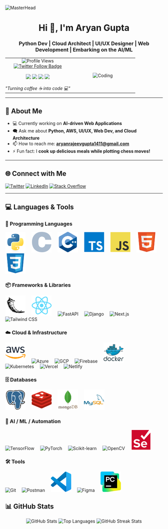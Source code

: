 <!-- Header Section -->
![MasterHead](https://user-images.githubusercontent.com/74038190/225813708-98b745f2-7d22-48cf-9150-083f1b00d6c9.gif)

<!-- Introduction Section -->
<h1 align="center">Hi 👋, I'm Aryan Gupta</h1>
<h3 align="center">Python Dev | Cloud Architect | UI/UX Designer | Web Development | Embarking on the AI/ML </h3>

<!-- Profile Stats & GIF Using Table for Alignment -->
<table width="100%" cellpadding="0" cellspacing="0" border="0" style="border: none; border-collapse: collapse;">
  <tr>
    <td align="center" width="50%" style="border: none; padding: 0;">
      <img src="https://komarev.com/ghpvc/?username=aryangupta1411&label=Profile%20views&color=0e75b6&style=flat" alt="Profile Views" />
      <br />
      <a href="https://twitter.com/aryangupta1411" target="_blank">
        <img src="https://img.shields.io/twitter/follow/aryangupta1411?logo=twitter&style=for-the-badge" alt="Twitter Follow Badge" />
      </a>
      <br /><br />
      <img src="https://img.shields.io/badge/Code-Python-informational?style=for-the-badge&logo=python&logoColor=white&color=blue" />
      <img src="https://img.shields.io/badge/Cloud-AWS-orange?style=for-the-badge&logo=amazonaws&logoColor=white" />
      <img src="https://img.shields.io/badge/Framework-Django-green?style=for-the-badge&logo=django&logoColor=white" />
      <img src="https://img.shields.io/badge/Design-Figma-red?style=for-the-badge&logo=figma&logoColor=white" />
      <br /><br />
      <i>"Turning coffee ☕ into code 💻"</i>
    </td>
    <td align="center" width="50%" style="border: none; padding: 0;">
      <img src="https://i.pinimg.com/originals/eb/50/87/eb50875a68b04b0480fa929af2c7547c.gif" alt="Coding" width="350" height="220">
    </td>
  </tr>
</table>

---
<!-- About me section -->
## 🚀 About Me

- 💻 Currently working on **AI-driven Web Applications**
- 🗨️ Ask me about **Python, AWS, UI/UX, Web Dev, and Cloud Architecture**
- 📫 How to reach me: **aryanrajeevgupta1411@gmail.com**
- ⚡ Fun fact: I **cook up delicious meals while plotting chess moves!**

---
<!-- Social Links section -->
## 🌐 Connect with Me

<p align="left">
  <a href="https://twitter.com/aryangupta1411" target="_blank"><img align="center" src="https://raw.githubusercontent.com/rahuldkjain/github-profile-readme-generator/master/src/images/icons/Social/twitter.svg" alt="Twitter" height="50" width="60" /></a>
  <a href="https://linkedin.com/in/aryangupta1411" target="_blank"><img align="center" src="https://raw.githubusercontent.com/rahuldkjain/github-profile-readme-generator/master/src/images/icons/Social/linked-in-alt.svg" alt="LinkedIn" height="50" width="60" /></a>
  <a href="https://stackoverflow.com/users/14592180" target="_blank"><img align="center" src="https://raw.githubusercontent.com/rahuldkjain/github-profile-readme-generator/master/src/images/icons/Social/stack-overflow.svg" alt="Stack Overflow" height="50" width="60" /></a>
</p>

---
<!-- Skils section -->
## 💻 Languages & Tools

<div align="left">

### 🚀 Programming Languages
<p>
  <img src="https://raw.githubusercontent.com/devicons/devicon/master/icons/python/python-original.svg" alt="Python" width="65" height="65" style="margin-right:15px;"/>
  <img src="https://raw.githubusercontent.com/devicons/devicon/master/icons/c/c-original.svg" alt="C" width="65" height="65" style="margin-right:15px;"/>
  <img src="https://raw.githubusercontent.com/devicons/devicon/master/icons/cplusplus/cplusplus-original.svg" alt="C++" width="65" height="65" style="margin-right:15px;"/>
  <img src="https://raw.githubusercontent.com/devicons/devicon/master/icons/typescript/typescript-original.svg" alt="TypeScript" width="65" height="65" style="margin-right:15px;"/>
  <img src="https://raw.githubusercontent.com/devicons/devicon/master/icons/javascript/javascript-original.svg" alt="JavaScript" width="65" height="65" style="margin-right:15px;"/>
  <img src="https://raw.githubusercontent.com/devicons/devicon/master/icons/html5/html5-original.svg" alt="HTML" width="65" height="65" style="margin-right:15px;"/>
  <img src="https://raw.githubusercontent.com/devicons/devicon/master/icons/css3/css3-original.svg" alt="CSS" width="65" height="65" style="margin-right:15px;"/>
</p>

### 📦 Frameworks & Libraries
<p>
  <img src="https://raw.githubusercontent.com/devicons/devicon/master/icons/flask/flask-original.svg" alt="Flask" width="65" height="65" style="margin-right:15px;"/>
  <img src="https://raw.githubusercontent.com/devicons/devicon/master/icons/react/react-original.svg" alt="React" width="65" height="65" style="margin-right:15px;"/>
  <img src="https://cdn.worldvectorlogo.com/logos/fastapi.svg" alt="FastAPI" width="65" height="65" style="margin-right:15px;"/>
  <img src="https://cdn.worldvectorlogo.com/logos/django.svg" alt="Django" width="65" height="65" style="margin-right:15px;"/>
  <img src="https://cdn.worldvectorlogo.com/logos/nextjs-2.svg" alt="Next.js" width="65" height="65" style="margin-right:15px;"/>
  <img src="https://www.vectorlogo.zone/logos/tailwindcss/tailwindcss-icon.svg" alt="Tailwind CSS" width="65" height="65" style="margin-right:15px;"/>
</p>

### ☁️ Cloud & Infrastructure
<p>
  <img src="https://raw.githubusercontent.com/devicons/devicon/master/icons/amazonwebservices/amazonwebservices-original-wordmark.svg" alt="AWS" width="65" height="65" style="margin-right:15px;"/>
  <img src="https://www.vectorlogo.zone/logos/microsoft_azure/microsoft_azure-icon.svg" alt="Azure" width="65" height="65" style="margin-right:15px;"/>
  <img src="https://www.vectorlogo.zone/logos/google_cloud/google_cloud-icon.svg" alt="GCP" width="65" height="65" style="margin-right:15px;"/>
  <img src="https://www.vectorlogo.zone/logos/firebase/firebase-icon.svg" alt="Firebase" width="65" height="65" style="margin-right:15px;"/>
  <img src="https://raw.githubusercontent.com/devicons/devicon/master/icons/docker/docker-original-wordmark.svg" alt="Docker" width="65" height="65" style="margin-right:15px;"/>
  <img src="https://www.vectorlogo.zone/logos/kubernetes/kubernetes-icon.svg" alt="Kubernetes" width="65" height="65" style="margin-right:15px;"/>
  <img src="https://www.vectorlogo.zone/logos/vercel/vercel-icon.svg" alt="Vercel" width="65" height="65" style="margin-right:15px;"/>
  <img src="https://www.vectorlogo.zone/logos/netlify/netlify-icon.svg" alt="Netlify" width="65" height="65" style="margin-right:15px;"/>
</p>

### 🗄️ Databases
<p>
  <img src="https://raw.githubusercontent.com/devicons/devicon/master/icons/postgresql/postgresql-original.svg" alt="PostgreSQL" width="65" height="65" style="margin-right:15px;"/>
  <img src="https://raw.githubusercontent.com/devicons/devicon/master/icons/redis/redis-original.svg" alt="Redis" width="65" height="65" style="margin-right:15px;"/>
  <img src="https://raw.githubusercontent.com/devicons/devicon/master/icons/mongodb/mongodb-original-wordmark.svg" alt="MongoDB" width="65" height="65" style="margin-right:15px;"/>
  <img src="https://raw.githubusercontent.com/devicons/devicon/master/icons/mysql/mysql-original-wordmark.svg" alt="MySQL" width="65" height="65" style="margin-right:15px;"/>
</p>

### 🧠 AI / ML / Automation
<p>
  <img src="https://www.vectorlogo.zone/logos/tensorflow/tensorflow-icon.svg" alt="TensorFlow" width="65" height="65" style="margin-right:15px;"/>
  <img src="https://www.vectorlogo.zone/logos/pytorch/pytorch-icon.svg" alt="PyTorch" width="65" height="65" style="margin-right:15px;"/>
  <img src="https://upload.wikimedia.org/wikipedia/commons/0/05/Scikit_learn_logo_small.svg" alt="Scikit-learn" width="65" height="65" style="margin-right:15px;"/>
  <img src="https://upload.wikimedia.org/wikipedia/commons/3/32/OpenCV_Logo_with_text_svg_version.svg" alt="OpenCV" width="65" height="65" style="margin-right:15px;"/>
  <img src="https://raw.githubusercontent.com/devicons/devicon/master/icons/selenium/selenium-original.svg" alt="Selenium" width="65" height="65" style="margin-right:15px;"/>
</p>

### 🛠️ Tools
<p>
  <img src="https://www.vectorlogo.zone/logos/git-scm/git-scm-icon.svg" alt="Git" width="65" height="65" style="margin-right:15px;"/>
  <img src="https://www.vectorlogo.zone/logos/getpostman/getpostman-icon.svg" alt="Postman" width="65" height="65" style="margin-right:15px;"/>
  <img src="https://raw.githubusercontent.com/devicons/devicon/master/icons/vscode/vscode-original.svg" alt="VS Code" width="65" height="65" style="margin-right:15px;"/>
  <img src="https://www.vectorlogo.zone/logos/figma/figma-icon.svg" alt="Figma" width="65" height="65" style="margin-right:15px;"/>
  <img src="https://raw.githubusercontent.com/devicons/devicon/master/icons/pycharm/pycharm-original.svg" alt="PyCharm" width="65" height="65" style="margin-right:15px;"/>
</p>

</div>


## 📊 GitHub Stats

<div align="center">

<img src="https://github-readme-stats.vercel.app/api?username=aryangupta1411&show_icons=true&locale=en&theme=dark" alt="GitHub Stats" height="170"/>
<img src="https://github-readme-stats.vercel.app/api/top-langs?username=aryangupta1411&show_icons=true&locale=en&layout=compact&theme=dark" alt="Top Languages" height="170"/>
<img src="https://github-readme-streak-stats.herokuapp.com/?user=aryangupta1411&theme=dark" alt="GitHub Streak Stats" height="170"/>

</div>
